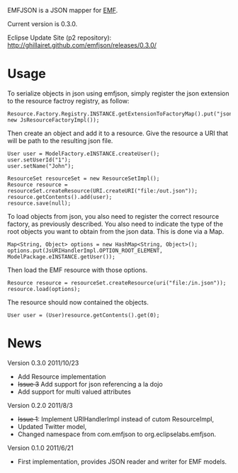 EMFJSON is a JSON mapper for [EMF](http://www.eclipse.org/emf).

Current version is 0.3.0.

Eclipse Update Site (p2 repository): http://ghillairet.github.com/emfjson/releases/0.3.0/

# Usage

To serialize objects in json using emfjson, simply register the json extension to the resource factroy registry, as follow:

    Resource.Factory.Registry.INSTANCE.getExtensionToFactoryMap().put("json", new JsResourceFactoryImpl());

Then create an object and add it to a resource. Give the resource a URI that will be path to the resulting json file.

    User user = ModelFactory.eINSTANCE.createUser();
    user.setUserId("1");
    user.setName("John");

    ResourceSet resourceSet = new ResourceSetImpl();
    Resource resource = resourceSet.createResource(URI.createURI("file:/out.json"));
    resource.getContents().add(user);
    resource.save(null);

To load objects from json, you also need to register the correct resource factory, as previously described. You also 
need to indicate the type of the root objects you want to obtain from the json data. This is done via a Map.


    Map<String, Object> options = new HashMap<String, Object>();
    options.put(JsURIHandlerImpl.OPTION_ROOT_ELEMENT, ModelPackage.eINSTANCE.getUser());

Then load the EMF resource with those options.
 
    Resource resource = resourceSet.createResource(uri("file:/in.json"));
    resource.load(options);

The resource should now contained the objects.

    User user = (User)resource.getContents().get(0);

# News #

Version 0.3.0 2011/10/23

*    Add Resource implementation
*    <del>Issue 3</del> Add support for json referencing a la dojo
*    Add support for multi valued attributes

Version 0.2.0 2011/8/3

*    <del>Issue 1</del>: Implement URIHandlerImpl instead of cutom ResourceImpl,
*    Updated Twitter model,
*    Changed namespace from com.emfjson to org.eclipselabs.emfjson.

Version 0.1.0 2011/6/21

*    First implementation, provides JSON reader and writer for EMF models.
